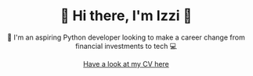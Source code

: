 <h1 align="center">👋 Hi there, I'm Izzi 👋</h1>
<p align="center">🐍 I'm an aspiring Python developer looking to make a career change from financial investments to tech 💻</p>

<p align="center"><a href="https://github.com/IzziTho/IzziTho/blob/main/Isobel%20Thomas%20CV.pdf" target="_blank">Have a look at my CV here</a></p>
